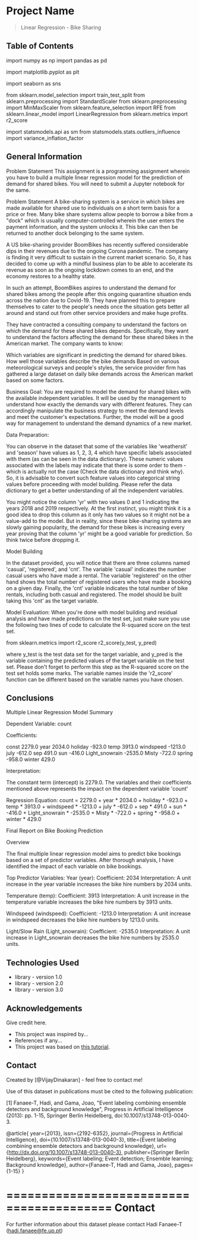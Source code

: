 # Project Name
> Linear Regression - Bike Sharing 


## Table of Contents
import numpy as np
import pandas as pd

import matplotlib.pyplot as plt

import seaborn as sns

from sklearn.model_selection import train_test_split
from sklearn.preprocessing import StandardScaler
from sklearn.preprocessing import MinMaxScaler
from sklearn.feature_selection import RFE
from sklearn.linear_model import LinearRegression
from sklearn.metrics import r2_score

import statsmodels.api as sm
from statsmodels.stats.outliers_influence import variance_inflation_factor



## General Information
Problem Statement
This assignment is a programming assignment wherein you have to build a multiple linear regression model for the prediction of demand for shared bikes. You will need to submit a Jupyter notebook for the same. 

 

Problem Statement
A bike-sharing system is a service in which bikes are made available for shared use to individuals on a short term basis for a price or free. Many bike share systems allow people to borrow a bike from a "dock" which is usually computer-controlled wherein the user enters the payment information, and the system unlocks it. This bike can then be returned to another dock belonging to the same system.


A US bike-sharing provider BoomBikes has recently suffered considerable dips in their revenues due to the ongoing Corona pandemic. The company is finding it very difficult to sustain in the current market scenario. So, it has decided to come up with a mindful business plan to be able to accelerate its revenue as soon as the ongoing lockdown comes to an end, and the economy restores to a healthy state. 


In such an attempt, BoomBikes aspires to understand the demand for shared bikes among the people after this ongoing quarantine situation ends across the nation due to Covid-19. They have planned this to prepare themselves to cater to the people's needs once the situation gets better all around and stand out from other service providers and make huge profits.


They have contracted a consulting company to understand the factors on which the demand for these shared bikes depends. Specifically, they want to understand the factors affecting the demand for these shared bikes in the American market. The company wants to know:

Which variables are significant in predicting the demand for shared bikes.
How well those variables describe the bike demands
Based on various meteorological surveys and people's styles, the service provider firm has gathered a large dataset on daily bike demands across the American market based on some factors. 


Business Goal:
You are required to model the demand for shared bikes with the available independent variables. It will be used by the management to understand how exactly the demands vary with different features. They can accordingly manipulate the business strategy to meet the demand levels and meet the customer's expectations. Further, the model will be a good way for management to understand the demand dynamics of a new market. 


Data Preparation:

You can observe in the dataset that some of the variables like 'weathersit' and 'season' have values as 1, 2, 3, 4 which have specific labels associated with them (as can be seen in the data dictionary). These numeric values associated with the labels may indicate that there is some order to them - which is actually not the case (Check the data dictionary and think why). So, it is advisable to convert such feature values into categorical string values before proceeding with model building. Please refer the data dictionary to get a better understanding of all the independent variables.
 
You might notice the column 'yr' with two values 0 and 1 indicating the years 2018 and 2019 respectively. At the first instinct, you might think it is a good idea to drop this column as it only has two values so it might not be a value-add to the model. But in reality, since these bike-sharing systems are slowly gaining popularity, the demand for these bikes is increasing every year proving that the column 'yr' might be a good variable for prediction. So think twice before dropping it. 
 

Model Building

In the dataset provided, you will notice that there are three columns named 'casual', 'registered', and 'cnt'. The variable 'casual' indicates the number casual users who have made a rental. The variable 'registered' on the other hand shows the total number of registered users who have made a booking on a given day. Finally, the 'cnt' variable indicates the total number of bike rentals, including both casual and registered. The model should be built taking this 'cnt' as the target variable.


Model Evaluation:
When you're done with model building and residual analysis and have made predictions on the test set, just make sure you use the following two lines of code to calculate the R-squared score on the test set.

 

from sklearn.metrics import r2_score
r2_score(y_test, y_pred)
 

where y_test is the test data set for the target variable, and y_pred is the variable containing the predicted values of the target variable on the test set.
Please don't forget to perform this step as the R-squared score on the test set holds some marks. The variable names inside the 'r2_score' function can be different based on the variable names you have chosen.


## Conclusions
Multiple Linear Regression Model Summary

Dependent Variable: count

Coefficients:

const 2279.0
year 2034.0
holiday -923.0
temp 3913.0
windspeed -1213.0
july -612.0
sep 491.0
sun -416.0
Light_snowrain -2535.0
Misty -722.0
spring -958.0
winter 429.0

Interpretation:

The constant term (intercept) is 2279.0. The variables and their coefficients mentioned above represents the impact on the dependent variable 'count'

Regression Equation: count = 2279.0 + year * 2034.0 + holiday * -923.0 + temp * 3913.0 + windspeed * -1213.0 + july * -612.0 + sep * 491.0 + sun * -416.0 + Light_snowrain * -2535.0 + Misty * -722.0 + spring * -958.0 + winter * 429.0

Final Report on Bike Booking Prediction

Overview

The final multiple linear regression model aims to predict bike bookings based on a set of predictor variables. After thorough analysis, I have identified the impact of each variable on bike bookings.

Top Predictor Variables:
Year (year):
Coefficient: 2034
Interpretation: A unit increase in the year variable increases the bike hire numbers by 2034 units.

Temperature (temp):
Coefficient: 3913
Interpretation: A unit increase in the temperature variable increases the bike hire numbers by 3913 units.

Windspeed (windspeed):
Coefficient: -1213.0
Interpretation: A unit increase in windspeed decreases the bike hire numbers by 1213.0 units.

Light/Slow Rain (Light_snowrain):
Coefficient: -2535.0
Interpretation: A unit increase in Light_snowrain decreases the bike hire numbers by 2535.0 units.


## Technologies Used
- library - version 1.0
- library - version 2.0
- library - version 3.0

<!-- As the libraries versions keep on changing, it is recommended to mention the version of library used in this project -->

## Acknowledgements
Give credit here.
- This project was inspired by...
- References if any...
- This project was based on [this tutorial](https://www.example.com).


## Contact
Created by [@VijayDinakaran] - feel free to contact me!


Use of this dataset in publications must be cited to the following publication:

[1] Fanaee-T, Hadi, and Gama, Joao, "Event labeling combining ensemble detectors and background knowledge", Progress in Artificial Intelligence (2013): pp. 1-15, Springer Berlin Heidelberg, doi:10.1007/s13748-013-0040-3.

@article{
	year={2013},
	issn={2192-6352},
	journal={Progress in Artificial Intelligence},
	doi={10.1007/s13748-013-0040-3},
	title={Event labeling combining ensemble detectors and background knowledge},
	url={http://dx.doi.org/10.1007/s13748-013-0040-3},
	publisher={Springer Berlin Heidelberg},
	keywords={Event labeling; Event detection; Ensemble learning; Background knowledge},
	author={Fanaee-T, Hadi and Gama, Joao},
	pages={1-15}
}

=========================================
Contact
=========================================
	
For further information about this dataset please contact Hadi Fanaee-T (hadi.fanaee@fe.up.pt)
